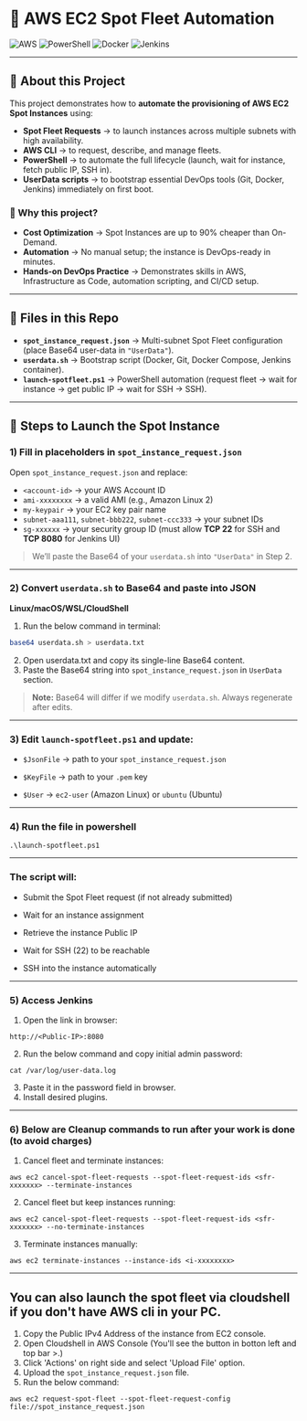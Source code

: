 # 🚀 AWS EC2 Spot Fleet Automation

![AWS](https://img.shields.io/badge/AWS-EC2-orange?logo=amazon-aws&logoColor=white)
![PowerShell](https://img.shields.io/badge/PowerShell-Automation-blue?logo=powershell&logoColor=white)
![Docker](https://img.shields.io/badge/Docker-Enabled-blue?logo=docker&logoColor=white)
![Jenkins](https://img.shields.io/badge/Jenkins-Ready-red?logo=jenkins&logoColor=white)

---

## 📖 About this Project

This project demonstrates how to **automate the provisioning of AWS EC2 Spot Instances** using:  

- **Spot Fleet Requests** → to launch instances across multiple subnets with high availability.  
- **AWS CLI** → to request, describe, and manage fleets.  
- **PowerShell** → to automate the full lifecycle (launch, wait for instance, fetch public IP, SSH in).  
- **UserData scripts** → to bootstrap essential DevOps tools (Git, Docker, Jenkins) immediately on first boot.  

### 🔹 Why this project?  
- **Cost Optimization** → Spot Instances are up to 90% cheaper than On-Demand.  
- **Automation** → No manual setup; the instance is DevOps-ready in minutes.  
- **Hands-on DevOps Practice** → Demonstrates skills in AWS, Infrastructure as Code, automation scripting, and CI/CD setup.

---

## 📌 Files in this Repo

- **`spot_instance_request.json`** → Multi-subnet Spot Fleet configuration (place Base64 user-data in `"UserData"`).
- **`userdata.sh`** → Bootstrap script (Docker, Git, Docker Compose, Jenkins container).
- **`launch-spotfleet.ps1`** → PowerShell automation (request fleet → wait for instance → get public IP → wait for SSH → SSH).

---

## 🧭 Steps to Launch the Spot Instance

### 1) Fill in placeholders in `spot_instance_request.json`
Open `spot_instance_request.json` and replace:
- `<account-id>` → your AWS Account ID
- `ami-xxxxxxxx` → a valid AMI (e.g., Amazon Linux 2)
- `my-keypair` → your EC2 key pair name
- `subnet-aaa111`, `subnet-bbb222`, `subnet-ccc333` → your subnet IDs
- `sg-xxxxxx` → your security group ID (must allow **TCP 22** for SSH and **TCP 8080** for Jenkins UI)

> We’ll paste the Base64 of your `userdata.sh` into `"UserData"` in Step 2.

---

### 2) Convert `userdata.sh` to Base64 and paste into JSON

**Linux/macOS/WSL/CloudShell**

1. Run the below command in terminal:
```bash
base64 userdata.sh > userdata.txt
```
2. Open userdata.txt and copy its single-line Base64 content.
3. Paste the Base64 string into `spot_instance_request.json` in `UserData` section.

> **Note:** Base64 will differ if we modify `userdata.sh`. Always regenerate after edits.

---

### 3) Edit `launch-spotfleet.ps1` and update:
- `$JsonFile` → path to your `spot_instance_request.json`

- `$KeyFile` → path to your `.pem` key

- `$User` → `ec2-user` (Amazon Linux) or `ubuntu` (Ubuntu)

---

### 4) Run the file in powershell
```
.\launch-spotfleet.ps1
```

---

### The script will:

- Submit the Spot Fleet request (if not already submitted)

- Wait for an instance assignment

- Retrieve the instance Public IP

- Wait for SSH (22) to be reachable

- SSH into the instance automatically

---

### 5) Access Jenkins
1. Open the link in browser:
```
http://<Public-IP>:8080
```
2. Run the below command and copy initial admin password:
```
cat /var/log/user-data.log
```
3. Paste it in the password field in browser.
4. Install desired plugins.

---

### 6) Below are Cleanup commands to run after your work is done (to avoid charges)
1. Cancel fleet and terminate instances:
```
aws ec2 cancel-spot-fleet-requests --spot-fleet-request-ids <sfr-xxxxxxx> --terminate-instances
```
2. Cancel fleet but keep instances running:
```
aws ec2 cancel-spot-fleet-requests --spot-fleet-request-ids <sfr-xxxxxxx> --no-terminate-instances
```
3. Terminate instances manually:
```
aws ec2 terminate-instances --instance-ids <i-xxxxxxxx>
```

---

## You can also launch the spot fleet via cloudshell if you don't have AWS cli in your PC.
1. Copy the Public IPv4 Address of the instance from EC2 console.
2. Open Cloudshell in AWS Console (You'll see the button in botton left and top bar >.)
3. Click 'Actions' on right side and select 'Upload File' option.
4. Upload the `spot_instance_request.json` file.
5. Run the below command:
```
aws ec2 request-spot-fleet --spot-fleet-request-config file://spot_instance_request.json
```

